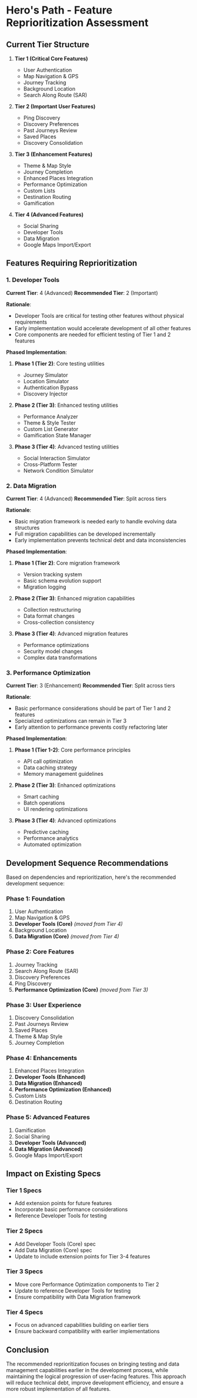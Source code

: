 # Hero's Path - Feature Reprioritization Assessment

## Current Tier Structure

1. **Tier 1 (Critical Core Features)**
   - User Authentication
   - Map Navigation & GPS
   - Journey Tracking
   - Background Location
   - Search Along Route (SAR)

2. **Tier 2 (Important User Features)**
   - Ping Discovery
   - Discovery Preferences
   - Past Journeys Review
   - Saved Places
   - Discovery Consolidation

3. **Tier 3 (Enhancement Features)**
   - Theme & Map Style
   - Journey Completion
   - Enhanced Places Integration
   - Performance Optimization
   - Custom Lists
   - Destination Routing
   - Gamification

4. **Tier 4 (Advanced Features)**
   - Social Sharing
   - Developer Tools
   - Data Migration
   - Google Maps Import/Export

## Features Requiring Reprioritization

### 1. Developer Tools

**Current Tier**: 4 (Advanced)
**Recommended Tier**: 2 (Important)

**Rationale**:
- Developer Tools are critical for testing other features without physical requirements
- Early implementation would accelerate development of all other features
- Core components are needed for efficient testing of Tier 1 and 2 features

**Phased Implementation**:
1. **Phase 1 (Tier 2)**: Core testing utilities
   - Journey Simulator
   - Location Simulator
   - Authentication Bypass
   - Discovery Injector

2. **Phase 2 (Tier 3)**: Enhanced testing utilities
   - Performance Analyzer
   - Theme & Style Tester
   - Custom List Generator
   - Gamification State Manager

3. **Phase 3 (Tier 4)**: Advanced testing utilities
   - Social Interaction Simulator
   - Cross-Platform Tester
   - Network Condition Simulator

### 2. Data Migration

**Current Tier**: 4 (Advanced)
**Recommended Tier**: Split across tiers

**Rationale**:
- Basic migration framework is needed early to handle evolving data structures
- Full migration capabilities can be developed incrementally
- Early implementation prevents technical debt and data inconsistencies

**Phased Implementation**:
1. **Phase 1 (Tier 2)**: Core migration framework
   - Version tracking system
   - Basic schema evolution support
   - Migration logging

2. **Phase 2 (Tier 3)**: Enhanced migration capabilities
   - Collection restructuring
   - Data format changes
   - Cross-collection consistency

3. **Phase 3 (Tier 4)**: Advanced migration features
   - Performance optimizations
   - Security model changes
   - Complex data transformations

### 3. Performance Optimization

**Current Tier**: 3 (Enhancement)
**Recommended Tier**: Split across tiers

**Rationale**:
- Basic performance considerations should be part of Tier 1 and 2 features
- Specialized optimizations can remain in Tier 3
- Early attention to performance prevents costly refactoring later

**Phased Implementation**:
1. **Phase 1 (Tier 1-2)**: Core performance principles
   - API call optimization
   - Data caching strategy
   - Memory management guidelines

2. **Phase 2 (Tier 3)**: Enhanced optimizations
   - Smart caching
   - Batch operations
   - UI rendering optimizations

3. **Phase 3 (Tier 4)**: Advanced optimizations
   - Predictive caching
   - Performance analytics
   - Automated optimization

## Development Sequence Recommendations

Based on dependencies and reprioritization, here's the recommended development sequence:

### Phase 1: Foundation
1. User Authentication
2. Map Navigation & GPS
3. **Developer Tools (Core)** *(moved from Tier 4)*
4. Background Location
5. **Data Migration (Core)** *(moved from Tier 4)*

### Phase 2: Core Features
1. Journey Tracking
2. Search Along Route (SAR)
3. Discovery Preferences
4. Ping Discovery
5. **Performance Optimization (Core)** *(moved from Tier 3)*

### Phase 3: User Experience
1. Discovery Consolidation
2. Past Journeys Review
3. Saved Places
4. Theme & Map Style
5. Journey Completion

### Phase 4: Enhancements
1. Enhanced Places Integration
2. **Developer Tools (Enhanced)**
3. **Data Migration (Enhanced)**
4. **Performance Optimization (Enhanced)**
5. Custom Lists
6. Destination Routing

### Phase 5: Advanced Features
1. Gamification
2. Social Sharing
3. **Developer Tools (Advanced)**
4. **Data Migration (Advanced)**
5. Google Maps Import/Export

## Impact on Existing Specs

### Tier 1 Specs
- Add extension points for future features
- Incorporate basic performance considerations
- Reference Developer Tools for testing

### Tier 2 Specs
- Add Developer Tools (Core) spec
- Add Data Migration (Core) spec
- Update to include extension points for Tier 3-4 features

### Tier 3 Specs
- Move core Performance Optimization components to Tier 2
- Update to reference Developer Tools for testing
- Ensure compatibility with Data Migration framework

### Tier 4 Specs
- Focus on advanced capabilities building on earlier tiers
- Ensure backward compatibility with earlier implementations

## Conclusion

The recommended reprioritization focuses on bringing testing and data management capabilities earlier in the development process, while maintaining the logical progression of user-facing features. This approach will reduce technical debt, improve development efficiency, and ensure a more robust implementation of all features.